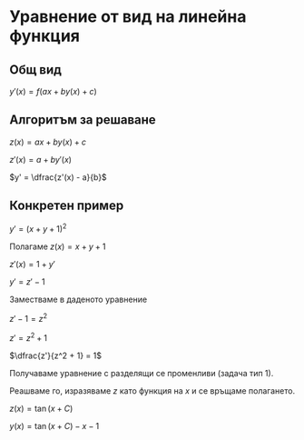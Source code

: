 # Уравнение от вид на линейна функция

## Общ вид

$y'(x) = f(ax + by(x) + c)$

## Алгоритъм за решаване

$z(x) = ax + by(x) + c$

$z'(x) = a + by'(x)$

$y' = \dfrac{z'(x) - a}{b}$

## Конкретен пример

$y' = (x + y + 1)^2$

Полагаме $z(x) = x + y + 1$

$z'(x) = 1 + y'$

$y' = z' - 1$

Заместваме в даденото уравнение

$z' - 1 = z^2$

$z'= z^2 + 1$

$\dfrac{z'}{z^2 + 1} = 1$

Получаваме уравнение с разделящи се променливи (задача тип 1).

Реашваме го, изразяваме $z$ като функция на $x$ и се връщаме полагането.

$z(x) = \tan(x + C)$

$y(x) = \tan(x + C) - x - 1$